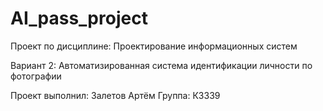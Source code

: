 # AI_pass_project
Проект по дисциплине: Проектирование информационных систем

Вариант 2:  Автоматизированная система идентификации личности по фотографии

Проект выполнил: Залетов Артём
Группа: К3339
